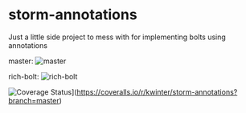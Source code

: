 storm-annotations
=================

Just a little side project to mess with for implementing bolts using annotations

master: ![master](https://travis-ci.org/kwinter/storm-annotations.svg?branch=master)

rich-bolt: ![rich-bolt](https://travis-ci.org/kwinter/storm-annotations.svg?branch=rich-bolt)

![Coverage Status](https://coveralls.io/repos/kwinter/storm-annotations/badge.svg?branch=master)](https://coveralls.io/r/kwinter/storm-annotations?branch=master)
